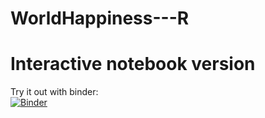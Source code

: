 # WorldHappiness---R

# Interactive notebook version
Try it out with binder:<br /> [![Binder](https://mybinder.org/badge_logo.svg)](https://mybinder.org/v2/gh/madrian98/WorldHappiness-R/b779c0a4e166554f5fd0c8f29a5baaa7edc34e19?urlpath=lab%2Ftree%2FWorld%20Happiness%20Data%20Analysis%20(R).ipynb)
